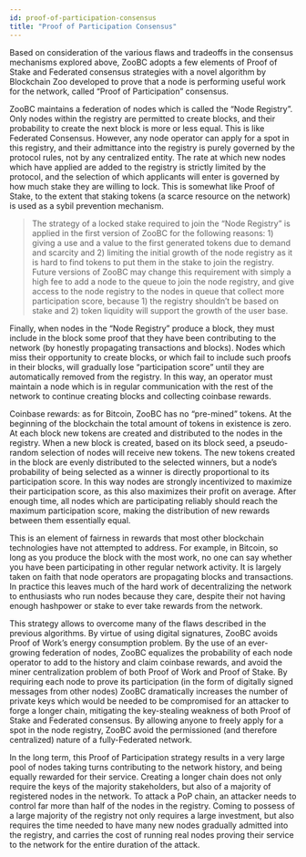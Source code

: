 ```yaml
---
id: proof-of-participation-consensus
title: "Proof of Participation Consensus"
---
```


Based on consideration of the various flaws and tradeoffs in the consensus mechanisms explored above,
ZooBC adopts a few elements of Proof of Stake and Federated consensus strategies with a novel algorithm
by Blockchain Zoo developed to prove that a node is performing useful work for the network,
called “Proof of Participation” consensus.

ZooBC maintains a federation of nodes which is called the “Node Registry”. Only nodes within the registry
are permitted to create blocks, and their probability to create the next block is more or less equal.
This is like Federated Consensus. However, any node operator can apply for a spot in this registry, and
their admittance into the registry is purely governed by the protocol rules, not by any centralized entity.
The rate at which new nodes which have applied are added to the registry is strictly limited by the protocol,
and the selection of which applicants will enter is governed by how much stake they are willing to lock.
This is somewhat like Proof of Stake, to the extent that staking tokens (a scarce resource on the network)
is used as a sybil prevention mechanism.

>The strategy of a locked stake required to join the “Node Registry” is applied in the first version of ZooBC
for the following reasons: 1) giving a use and a value to the first generated tokens due to demand and scarcity
and 2) limiting the initial growth of the node registry as it is hard to find tokens to put them in the stake
to join the registry. Future versions of ZooBC may change this requirement with simply a high fee to add
a node to the queue to join the node registry, and give access to the node registry to the nodes in queue that
collect more participation score, because 1) the registry shouldn’t be based on stake and 2) token liquidity will
support the growth of the user base.

Finally, when nodes in the “Node Registry” produce a block, they must include in the block some proof that they
have been contributing to the network (by honestly propagating transactions and blocks). Nodes which miss their
opportunity to create blocks, or which fail to include such proofs in their blocks, will gradually lose
“participation score” until they are automatically removed from the registry. In this way, an operator must
maintain a node which is in regular communication with the rest of the network to continue creating blocks and
collecting coinbase rewards.

Coinbase rewards: as for Bitcoin, ZooBC has no “pre-mined” tokens. At the beginning of the blockchain the total
amount of tokens in existence is zero. At each block new tokens are created and distributed to the nodes in the
registry. When a new block is created, based on its block seed, a pseudo-random selection of nodes will receive
new tokens. The new tokens created in the block are evenly distributed to the selected winners, but a node’s
probability of being selected as a winner is directly proportional to its participation score. In this way nodes
are strongly incentivized to maximize their participation score, as this also maximizes their profit on average.
After enough time, all nodes which are participating reliably should reach the maximum participation score,
making the distribution of new rewards between them essentially equal.

This is an element of fairness in rewards that most other blockchain technologies have not attempted to address.
For example, in Bitcoin, so long as you produce the block with the most work, no one can say whether you have
been participating in other regular network activity. It is largely taken on faith that node operators are
propagating blocks and transactions. In practice this leaves much of the hard work of decentralizing the network
to enthusiasts who run nodes because they care, despite their not having enough hashpower or stake to ever take
rewards from the network.

This strategy allows to overcome many of the flaws described in the previous algorithms. By virtue of using digital
signatures, ZooBC avoids Proof of Work’s energy consumption problem. By the use of an ever-growing federation of
nodes, ZooBC equalizes the probability of each node operator to add to the history and claim coinbase rewards,
and avoid the miner centralization problem of both Proof of Work and Proof of Stake. By requiring each node to
prove its participation (in the form of digitally signed messages from other nodes) ZooBC dramatically increases
the number of private keys which would be needed to be compromised for an attacker to forge a longer chain,
mitigating the key-stealing weakness of both Proof of Stake and Federated consensus. By allowing anyone to freely
apply for a spot in the node registry, ZooBC avoid the permissioned (and therefore centralized) nature of a
fully-Federated network.

In the long term, this Proof of Participation strategy results in a very large pool of nodes taking turns
contributing to the network history, and being equally rewarded for their service. Creating a longer chain
does not only require the keys of the majority stakeholders, but also of a majority of registered nodes in
the network. To attack a PoP chain, an attacker needs to control far more than half of the nodes in the registry.
Coming to possess of a large majority of the registry not only requires a large investment, but also requires
the time needed to have many new nodes gradually admitted into the registry, and carries the cost of running
real nodes proving their service to the network for the entire duration of the attack.
